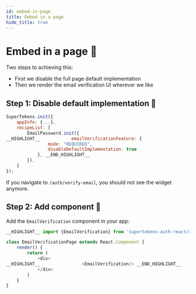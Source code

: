 ```yaml
---
id: embed-in-page
title: Embed in a page
hide_title: true
---
```


# Embed in a page 📑

Two steps to achieving this:
- First we disable the full page default implementation
- Then we render the email verification UI wherever we like


## Step 1: Disable default implementation 🔐

<!--DOCUSAURUS_CODE_TABS-->
<!--ReactJS-->
```js
SuperTokens.init({
    appInfo: {...},
    recipeList: [
        EmailPassword.init({
__HIGHLIGHT__            emailVerificationFeature: {
                mode: "REQUIRED",
                disableDefaultImplementation: true
            }, __END_HIGHLIGHT__
        }),
    ]
});
```
<!--END_DOCUSAURUS_CODE_TABS-->

If you navigate to `/auth/verify-email`, you should not see the widget anymore.


## Step 2: Add component 📃

Add the `EmailVerification` component in your app:

<!--DOCUSAURUS_CODE_TABS-->
<!--ReactJS-->
```js
__HIGHLIGHT__ import {EmailVerification} from 'supertokens-auth-react/recipe/emailpassword'; __END_HIGHLIGHT__

class EmailVerificationPage extends React.Component {
    render() {
        return (
            <div>
__HIGHLIGHT__                <EmailVerification/> __END_HIGHLIGHT__
            </div>
        )
    }
}

```
<!--END_DOCUSAURUS_CODE_TABS-->